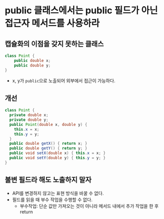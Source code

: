 # public 클래스에서는 public 필드가 아닌 접근자 메서드를 사용하라

## 캡슐화의 이점을 갖지 못하는 클래스
```java
class Point {
	public double x;
	public double y;
}
```

- x, y가 `public`으로 노출되어 외부에서 접근이 가능하다.

## 개선
```java
class Point {  
  private double x;
  private double y;
  public Point(double x, double y) {  
    this.x = x;  
    this.y = y;  
  }
  public double getX() { return x; }  
  public double getY() { return y; }
  public void setX(double x) { this.x = x; }  
  public void setY(double y) { this.y = y; }  
}
```

## 불변 필드라 해도 노출하지 말자

- API를 변경하지 않고는 표현 방식을 바꿀 수 없다.
- 필드를 읽을 때 부수 작업을 수행할 수 없다.
	- 부수작업: 단순 값만 가져오는 것이 아니라 메서드 내에서 추가 작업을 한 후 return
